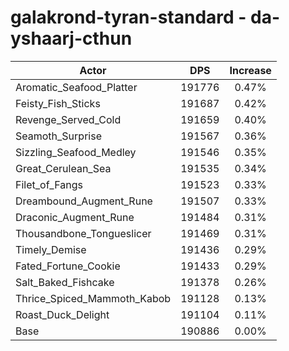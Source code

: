 # galakrond-tyran-standard - da-yshaarj-cthun
| Actor | DPS | Increase |
|---|:---:|:---:|
|Aromatic_Seafood_Platter|191776|0.47%|
|Feisty_Fish_Sticks|191687|0.42%|
|Revenge_Served_Cold|191659|0.40%|
|Seamoth_Surprise|191567|0.36%|
|Sizzling_Seafood_Medley|191546|0.35%|
|Great_Cerulean_Sea|191535|0.34%|
|Filet_of_Fangs|191523|0.33%|
|Dreambound_Augment_Rune|191507|0.33%|
|Draconic_Augment_Rune|191484|0.31%|
|Thousandbone_Tongueslicer|191469|0.31%|
|Timely_Demise|191436|0.29%|
|Fated_Fortune_Cookie|191433|0.29%|
|Salt_Baked_Fishcake|191378|0.26%|
|Thrice_Spiced_Mammoth_Kabob|191128|0.13%|
|Roast_Duck_Delight|191104|0.11%|
|Base|190886|0.00%|
